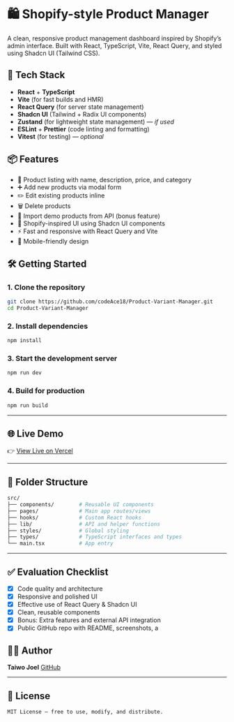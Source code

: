 # 🛍️ Shopify-style Product Manager

A clean, responsive product management dashboard inspired by Shopify’s admin interface. Built with React, TypeScript, Vite, React Query, and styled using Shadcn UI (Tailwind CSS).



## 🚀 Tech Stack

- **React** + **TypeScript**
- **Vite** (for fast builds and HMR)
- **React Query** (for server state management)
- **Shadcn UI** (Tailwind + Radix UI components)
- **Zustand** (for lightweight state management) — _if used_
- **ESLint** + **Prettier** (code linting and formatting)
- **Vitest** (for testing) — _optional_



## 📦 Features

- 📃 Product listing with name, description, price, and category
- ➕ Add new products via modal form
- ✏️ Edit existing products inline
- 🗑️ Delete products
- 🔄 Import demo products from API (bonus feature)
- 🎨 Shopify-inspired UI using Shadcn UI components
- ⚡ Fast and responsive with React Query and Vite
- 📱 Mobile-friendly design



## 🛠️ Getting Started

### 1. Clone the repository

```bash
git clone https://github.com/codeAce18/Product-Variant-Manager.git
cd Product-Variant-Manager
```

### 2. Install dependencies

```bash
npm install
```

### 3. Start the development server

```bash
npm run dev
```

### 4. Build for production

```bash
npm run build
```

---

## 🌐 Live Demo

👉 [View Live on Vercel](https://your-vercel-link.vercel.app)

---

## 🧠 Folder Structure

```bash
src/
├── components/        # Reusable UI components
├── pages/             # Main app routes/views
├── hooks/             # Custom React hooks
├── lib/               # API and helper functions
├── styles/            # Global styling
├── types/             # TypeScript interfaces and types
└── main.tsx           # App entry
```

---

## ✅ Evaluation Checklist

* [x] Code quality and architecture
* [x] Responsive and polished UI
* [x] Effective use of React Query & Shadcn UI
* [x] Clean, reusable components
* [x] Bonus: Extra features and external API integration
* [x] Public GitHub repo with README, screenshots, a

## 👨‍💻 Author

**Taiwo Joel**
[GitHub](https://github.com/codeAce18) 

---

## 📄 License
```
MIT License – free to use, modify, and distribute.
